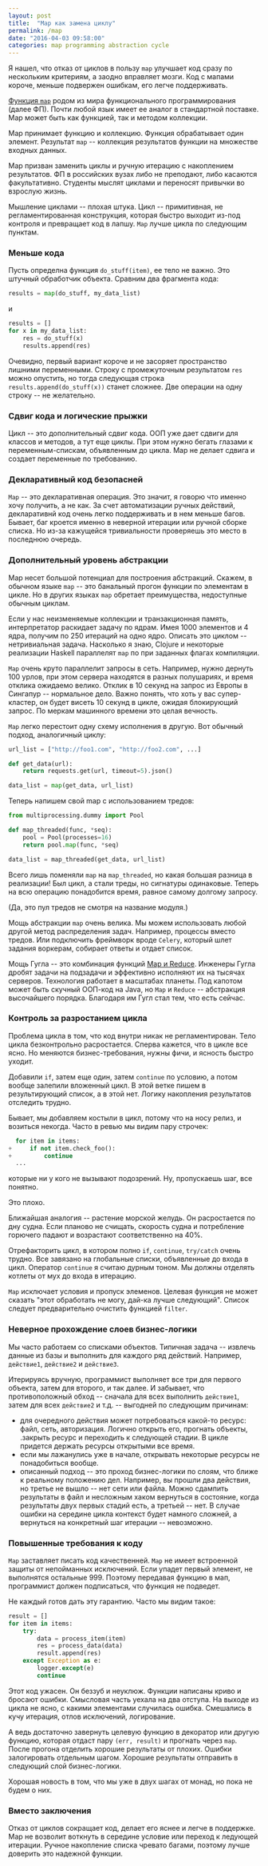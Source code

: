 ```yaml
---
layout: post
title:  "Map как замена циклу"
permalink: /map
date: "2016-04-03 09:58:00"
categories: map programming abstraction cycle
---
```


Я нашел, что отказ от циклов в пользу `map` улучшает код сразу по
нескольким критериям, а заодно вправляет мозги. Код с мапами короче,
меньше подвержен ошибкам, его легче поддерживать.

[Функция `map`][url-map] родом из мира функционального
программирования (далее ФП). Почти любой язык имеет ее аналог в
стандартной поставке. Map может быть как функцией, так и методом
коллекции.

Map принимает функцию и коллекцию. Функция обрабатывает один
элемент. Результат `map` -- коллекция результатов функции на множестве
входных данных.

Map призван заменить циклы и ручную итерацию с накоплением
результатов. ФП в российских вузах либо не преподают, либо касаются
факультативно. Студенты мыслят циклами и переносят привычки во
взрослую жизнь.

Мышление циклами -- плохая штука. Цикл -- примитивная, не
регламентированная конструкция, которая быстро выходит из-под контроля
и превращает код в лапшу. `Map` лучше цикла по следующим пунктам.

### Меньше кода

Пусть определна функция `do_stuff(item)`, ее тело не важно. Это
штучный обработчик объекта. Сравним два фрагмента кода:

~~~ python
results = map(do_stuff, my_data_list)
~~~

и

~~~ python
results = []
for x in my_data_list:
    res = do_stuff(x)
    results.append(res)
~~~

Очевидно, первый вариант короче и не засоряет пространство лишними
переменными. Строку с промежуточным результатом `res` можно опустить,
но тогда следующая строка `results.append(do_stuff(x))` станет
сложнее. Две операции на одну строку -- не желательно.

### Сдвиг кода и логические прыжки

Цикл -- это дополнительный сдвиг кода. ООП уже дает сдвиги для классов
и методов, а тут еще циклы. При этом нужно бегать глазами к
переменным-спискам, объявленным до цикла. Map не делает сдвига и
создает переменные по требованию.

### Декларативный код безопасней

`Map` -- это декларативная операция. Это значит, я говорю что именно
хочу получить, а не как. За счет автоматизации ручных действий,
декларативнй код очень легко поддерживать и в нем меньше
багов. Бывает, баг кроется именно в неверной итерации или ручной
сборке списка. Но из-за кажущейся тривиальности проверяешь это место в
последнюю очередь.

### Дополнительный уровень абстракции

Map несет большой потенциал для построения абстракций. Скажем, в
обычном языке `map` -- это банальный прогон функции по элементам в
цикле. Но в других языках `map` обретает преимущества, недоступные
обычным циклам.

Если у нас неизменяемые коллекции и транзакционная память,
интерпретатор раскидает задачу по ядрам. Имея 1000 элементов и 4 ядра,
получим по 250 итераций на одно ядро. Описать это циклом --
нетривиальная задача. Насколько я знаю, Clojure и некоторые реализации
Haskell параллелят `map` по при заданных флагах компиляции.

`Map` очень круто параллелит запросы в сеть. Например, нужно дернуть
100 урлов, при этом сервера находятся в разных полушариях, и время
отклика ожидаемо велико. Отклик в 10 секунд на запрос из Европы в
Сингапур -- нормальное дело. Важно понять, что хоть у вас
супер-кластер, он будет висеть 10 секунд в цикле, ожидая блокирующий
запрос. По меркам машинного времени это целая вечность.

`Map` легко перестоит одну схему исполнения в другую. Вот обычный
подход, аналогичный циклу:

~~~ python
url_list = ["http://foo1.com", "http://foo2.com", ...]

def get_data(url):
    return requests.get(url, timeout=5).json()

data_list = map(get_data, url_list)
~~~

Теперь напишем свой map с использованием тредов:

~~~ python
from multiprocessing.dummy import Pool

def map_threaded(func, *seq):
    pool = Pool(processes=16)
    return pool.map(func, *seq)

data_list = map_threaded(get_data, url_list)
~~~

Всего лишь поменяли `map` на `map_threaded`, но какая большая разница
в реализации! Был цикл, а стали треды, но сигнатуры одинаковые. Теперь
на всю операцию понадобится время, равное самому долгому запросу.

(Да, это пул тредов не смотря на название модуля.)

Мощь абстракции `map` очень велика. Мы можем использовать любой другой
метод распределения задач. Например, процессы вместо тредов. Или
подключить фреймворк вроде `Celery`, который шлет задания воркерам,
собирает ответы и отдает список.

Мощь Гугла -- это комбинация функций
[Map и Reduce][url-mapreduce]. Инженеры Гугла дробят задачи на
подзадачи и эффективно исполняют их на тысячах серверов. Технология
работает в масштабах планеты. Под капотом может быть скучный ООП-код
на Java, но `Map` и `Reduce` -- абстракция высочайшего
порядка. Благодаря им Гугл стал тем, что есть сейчас.

### Контроль за разростанием цикла

Проблема цикла в том, что код внутри никак не регламентирован. Тело
цикла безконтрольно расростается. Сперва кажется, что в цикле все
ясно. Но меняются бизнес-требования, нужны фичи, и ясность быстро
уходит.

Добавили `if`, затем еще один, затем `continue` по условию, а потом
вообще залепили вложенный цикл. В этой ветке пишем в результирующий
список, а в этой нет. Логику накопления результатов отследить трудно.

Бывает, мы добавляем костыли в цикл, потому что на носу релиз, и
возиться некогда. Часто в ревью мы видим пару строчек:

~~~ python
  for item in items:
+     if not item.check_foo():
+         continue
  ...
~~~

которые ни у кого не вызывают подозрений. Ну, пропускаешь шаг, все
понятно.

Это плохо.

Ближайшая аналогия -- растение морской желудь. Он расростается по дну
судна. Если планово не счищать, скорость судна и потребление горючего
падают и возрастают соответственно на 40%.

Отрефакторить цикл, в котором полно `if`, `continue`, `try/catch`
очень трудно. Все завязано на глобальные списки, объявленные до входа
в цикл. Оператор `continue` я считаю дурным тоном. Мы должны отделять
котлеты от мух до входа в итерацию.

`Map` исключает условия и пропуск элеменов. Целевая функция не может
сказать "этот обработать не могу, дай-ка лучше следующий". Список
следует предварительно очистить функцией `filter`.

### Неверное прохождение слоев бизнес-логики

Мы часто работаем со списками объектов. Типичная задача -- извлечь
данные из базы и выполнить для каждого ряд действий. Например,
`действие1`, `действие2` и `действие3`.

Итерируясь вручную, программист выполняет все три для первого объекта,
затем для второго, и так далее. И забывает, что противоположный обход
-- сначала для всех выполнить `действие1`, затем для всех `действие2`
и т.д. -- выгодней по следующим причинам:

- для очередного действия может потребоваться какой-то ресурс: файл,
  сеть, авторизация. Логично открыть его, прогнать объекты, .закрыть
  ресурс и переходить к следующей стадии. В цикле придется держать
  ресурсы открытыми все время.
- если мы лажанулись уже в начале, открывать некоторые ресурсы не
  понадобиться вообще.
- описанный подход -- это проход бизнес-логики по слоям, что ближе к
  реальному положению дел. Например, вы прошли два действия, но третье
  не вышло -- нет сети или файла. Можно сдампить результаты в файл и
  несложным хаком вернуться в состояние, когда результаты двух первых
  стадий есть, а третьей -- нет. В случае ошибки на середине цикла
  контекст будет намного сложней, а вернуться на конкретный шаг
  итерации -- невозможно.

### Повышенные требования к коду

`Map` заставляет писать код качественней. `Map` не имеет встроенной
защиты от непойманных исключений. Если упадет первый элемент, не
выполнятся остальные 999. Поэтому передавая функцию в мап, программист
должен подписаться, что функция не подведет.

Не каждый готов дать эту гарантию. Часто мы видим такое:

~~~ python
result = []
for item in items:
    try:
        data = process_item(item)
        res = process_data(data)
        result.append(res)
    except Exception as e:
        logger.except(e)
        continue
~~~

Этот код ужасен. Он беззуб и неуклюж. Функции написаны криво и бросают
ошибки. Смысловая часть уехала на два отступа. На выходе из цикла не
ясно, с какими элементами случилась ошибка. Смешались в кучу итерация,
отлов исключений, логирование.

А ведь достаточно завернуть целевую функцию в декоратор или другую
функцию, которая отдаст пару `(err, result)` и прогнать через
`map`. После прогона отделить хорошие результаты от плохих. Ошибки
залогировать отдельным шагом. Хорошие результаты отправить в следующий
слой бизнес-логики.

Хорошая новость в том, что мы уже в двух шагах от монад, но пока не
будем о них.

### Вместо заключения

Отказ от циклов сокращает код, делает его яснее и легче в
поддержке. Map не возволит воткнуть в середине условие или переход к
ледующей итерации. Ручное накопление списка чревато багами, поэтому
лучше доверить это надежной функции.

[url-mapreduce]: https://ru.wikipedia.org/wiki/MapReduce
[url-map]: https://en.wikipedia.org/wiki/Map_(higher-order_function)
